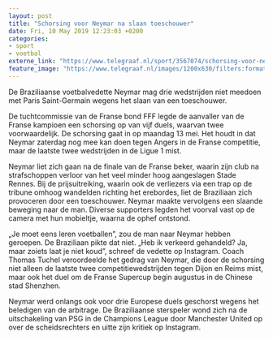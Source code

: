 ```yaml
---
layout: post
title: "Schorsing voor Neymar na slaan toeschouwer"
date: Fri, 10 May 2019 12:23:03 +0200
categories: 
- sport 
- voetbal 
externe_link: "https://www.telegraaf.nl/sport/3567074/schorsing-voor-neymar-na-slaan-toeschouwer"
feature_image: "https://www.telegraaf.nl/images/1200x630/filters:format(jpeg):quality(80)/cdn-kiosk-api.telegraaf.nl/9cb69a74-7312-11e9-82a1-02d2fb1aa1d7.jpg"
---
```


<p class="intro">De Braziliaanse voetbalvedette Neymar mag drie wedstrijden niet meedoen met Paris Saint-Germain wegens het slaan van een toeschouwer.</p> <p>De tuchtcommissie van de Franse bond FFF legde de aanvaller van de Franse kampioen een schorsing op van vijf duels, waarvan twee voorwaardelijk. De schorsing gaat in op maandag 13 mei. Het houdt in dat Neymar zaterdag nog mee kan doen tegen Angers in de Franse competitie, maar de laatste twee wedstrijden in de Ligue 1 mist.</p><p>Neymar liet zich gaan na de finale van de Franse beker, waarin zijn club na strafschoppen verloor van het veel minder hoog aangeslagen Stade Rennes. Bij de prijsuitreiking, waarin ook de verliezers via een trap op de tribune omhoog wandelden richting het erebordes, liet de Braziliaan zich provoceren door een toeschouwer. Neymar maakte vervolgens een slaande beweging naar de man. Diverse supporters legden het voorval vast op de camera met hun mobieltje, waarna de ophef ontstond.</p><p>„Je moet eens leren voetballen”, zou de man naar Neymar hebben geroepen. De Braziliaan pikte dat niet. „Heb ik verkeerd gehandeld? Ja, maar zoiets laat je niet koud”, schreef de vedette op Instagram. Coach Thomas Tuchel veroordeelde het gedrag van Neymar, die door de schorsing niet alleen de laatste twee competitiewedstrijden tegen Dijon en Reims mist, maar ook het duel om de Franse Supercup begin augustus in de Chinese stad Shenzhen.</p><p>Neymar werd onlangs ook voor drie Europese duels geschorst wegens het beledigen van de arbitrage. De Braziliaanse sterspeler wond zich na de uitschakeling van PSG in de Champions League door Manchester United op over de scheidsrechters en uitte zijn kritiek op Instagram.</p>
